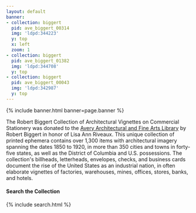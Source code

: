 ```yaml
---
layout: default
banner:
- collection: biggert
  pid: ave_biggert_00314
  img: 'ldpd:344223'
  y: top
  x: left
  zoom: 1
- collection: biggert
  pid: ave_biggert_01382
  img: 'ldpd:344708'
  y: top
- collection: biggert
  pid: ave_biggert_00043
  img: 'ldpd:342987'
  y: top
---
```


{% include banner.html banner=page.banner %}

The Robert Biggert Collection of Architectural Vignettes on Commercial Stationery was donated to the [Avery Architectural and Fine Arts Library](http://library.columbia.edu/locations/avery.html) by Robert Biggert in honor of Lisa Ann Riveaux. This unique collection of printed ephemera contains over 1,300 items with architectural imagery spanning the dates 1850 to 1920, in more than 350 cities and towns in forty-five states, as well as the District of Columbia and U.S. possessions. The collection's billheads, letterheads, envelopes, checks, and business cards document the rise of the United States as an industrial nation, in often elaborate vignettes of factories, warehouses, mines, offices, stores, banks, and hotels.

#### Search the Collection

{% include search.html %}
